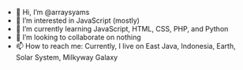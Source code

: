 - 👋 Hi, I’m @arraysyams
- 👀 I’m interested in JavaScript (mostly)
- 🌱 I’m currently learning JavaScript, HTML, CSS, PHP, and Python
- 💞️ I’m looking to collaborate on nothing
- 📫 How to reach me: Currently, I live on East Java, Indonesia, Earth, Solar System, Milkyway Galaxy

<!---
arraysyams/arraysyams is a ✨ special ✨ repository because its `README.md` (this file) appears on your GitHub profile.
You can click the Preview link to take a look at your changes.
--->
